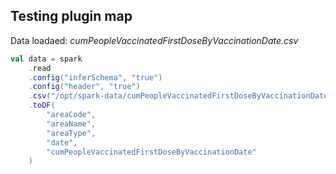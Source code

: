 ## Testing plugin map

Data loadaed: *cumPeopleVaccinatedFirstDoseByVaccinationDate.csv*

```scala 
val data = spark
    .read
    .config("inferSchema", "true")
    .config("header", "true")
    .csv("/opt/spark-data/cumPeopleVaccinatedFirstDoseByVaccinationDate_utla_E06000042_2021-07-18.csv")
    .toDF(
        "areaCode",
        "areaName",
        "areaType",
        "date",
        "cumPeopleVaccinatedFirstDoseByVaccinationDate"
    )
```
